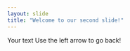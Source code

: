 ```yaml
---
layout: slide
title: "Welcome to our second slide!"
---
```


Your text Use the left arrow to go back!
